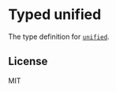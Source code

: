 # Typed unified

The type definition for [`unified`](https://github.com/wooorm/unified).

## License

MIT
